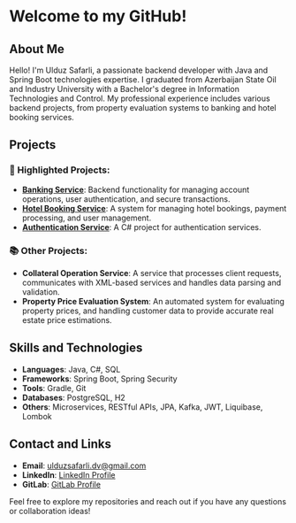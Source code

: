 # Welcome to my GitHub!

## About Me

Hello! I'm Ulduz Safarli, a passionate backend developer with Java and Spring Boot technologies expertise. I graduated from Azerbaijan State Oil and Industry University with a Bachelor's degree in Information Technologies and Control. My professional experience includes various backend projects, from property evaluation systems to banking and hotel booking services.

## Projects

### 🌟 Highlighted Projects:
- **[Banking Service](https://github.com/ulduzsafarli/izum-bank-app)**: Backend functionality for managing account operations, user authentication, and secure transactions.
- **[Hotel Booking Service](https://gitlab.com/final-procejt)**: A system for managing hotel bookings, payment processing, and user management.
- **[Authentication Service](https://github.com/ulduzsafarli/authService)**: A C# project for authentication services.

### 📚 Other Projects:

- **Collateral Operation Service**: A service that processes client requests, communicates with XML-based services and handles data parsing and validation.
- **Property Price Evaluation System**: An automated system for evaluating property prices, and handling customer data to provide accurate real estate price estimations.

## Skills and Technologies

- **Languages**: Java, C#, SQL
- **Frameworks**: Spring Boot, Spring Security
- **Tools**: Gradle, Git
- **Databases**: PostgreSQL, H2
- **Others**: Microservices, RESTful APIs, JPA, Kafka, JWT, Liquibase, Lombok

## Contact and Links

- **Email**: [ulduzsafarli.dv@gmail.com](mailto:ulduzsafarli.dv@gmail.com)
- **LinkedIn**: [LinkedIn Profile](https://www.linkedin.com/in/ulduz-safarli)
- **GitLab**: [GitLab Profile](https://gitlab.com/ulduz.safarli)

Feel free to explore my repositories and reach out if you have any questions or collaboration ideas!
